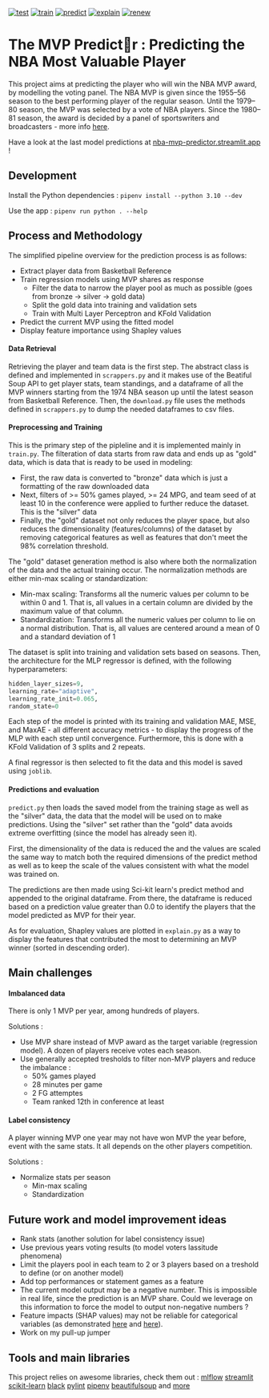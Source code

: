 [![test](https://github.com/pauldes/nba-mvp-predictor/actions/workflows/tests.yaml/badge.svg)](https://github.com/pauldes/nba-mvp-predictor/actions/workflows/test.yaml)
[![train](https://github.com/pauldes/nba-mvp-predictor/actions/workflows/train.yaml/badge.svg)](https://github.com/pauldes/nba-mvp-predictor/actions/workflows/train.yaml)
[![predict](https://github.com/pauldes/nba-mvp-predictor/actions/workflows/predict.yaml/badge.svg)](https://github.com/pauldes/nba-mvp-predictor/actions/workflows/predict.yaml)
[![explain](https://github.com/pauldes/nba-mvp-predictor/actions/workflows/explain.yaml/badge.svg)](https://github.com/pauldes/nba-mvp-predictor/actions/workflows/explain.yaml)
[![renew](https://github.com/pauldes/nba-mvp-predictor/actions/workflows/renew.yaml/badge.svg)](https://github.com/pauldes/nba-mvp-predictor/actions/workflows/renew.yaml)

# **The MVP Predict🏀r** : Predicting the NBA Most Valuable Player

This project aims at predicting the player who will win the NBA MVP award, by modelling the voting panel. The NBA MVP is given since the 1955–56 season to the best performing player of the regular season. Until the 1979–80 season, the MVP was selected by a vote of NBA players. Since the 1980–81 season, the award is decided by a panel of sportswriters and broadcasters - more info [here](https://en.wikipedia.org/wiki/NBA_Most_Valuable_Player_Award).

Have a look at the last model predictions at [nba-mvp-predictor.streamlit.app](https://nba-mvp-predictor.streamlit.app/ ) !

## Development

Install the Python dependencies :
```pipenv install --python 3.10 --dev```

Use the app :
```pipenv run python . --help```

## Process and Methodology

The simplified pipeline overview for the prediction process is as follows:
- Extract player data from Basketball Reference
- Train regression models using MVP shares as response
  - Filter the data to narrow the player pool as much as possible (goes from bronze -> silver -> gold data)
  - Split the gold data into training and validation sets
  - Train with Multi Layer Perceptron and KFold Validation
- Predict the current MVP using the fitted model
- Display feature importance using Shapley values

#### Data Retrieval

Retrieving the player and team data is the first step. The abstract class is defined and implemented in ```scrappers.py``` and it makes use of the Beatiful Soup API to get player stats, team standings, and a dataframe of all the MVP winners starting from the 1974 NBA season up until the latest season from Basketball Reference. Then, the ```download.py``` file uses the methods defined in ```scrappers.py``` to dump the needed dataframes to csv files.

#### Preprocessing and Training 

This is the primary step of the pipleline and it is implemented mainly in ```train.py```. The filteration of data starts from raw data and ends up as "gold" data, which is data that is ready to be used in modeling:
- First, the raw data is converted to "bronze" data which is just a formatting of the raw downloaded data
- Next, filters of >= 50% games played, >= 24 MPG, and team seed of at least 10 in the conference were applied to further reduce the dataset. This is the "silver" data
- Finally, the "gold" dataset not only reduces the player space, but also reduces the dimensionality (features/columns) of the dataset by removing categorical features as well as features that don't meet the 98% correlation threshold.

The "gold" dataset generation method is also where both the normalization of the data and the actual training occur. The normalization methods are either min-max scaling or standardization:
- Min-max scaling: Transforms all the numeric values per column to be within 0 and 1. That is, all values in a certain column are divided by the maximum value of that column.
- Standardization: Transforms all the numeric values per column to lie on a normal distribution. That is, all values are centered around a mean of 0 and a standard deviation of 1

The dataset is split into training and validation sets based on seasons. Then, the architecture for the MLP regressor is defined, with the following hyperparameters:
```python
hidden_layer_sizes=9,
learning_rate="adaptive",
learning_rate_init=0.065,
random_state=0
```

Each step of the model is printed with its training and validation MAE, MSE, and MaxAE - all different accuracy metrics - to display the progress of the MLP with each step until convergence. Furthermore, this is done with a KFold Validation of 3 splits and 2 repeats.

A final regressor is then selected to fit the data and this model is saved using ```joblib```.

#### Predictions and evaluation

```predict.py``` then loads the saved model from the training stage as well as the "silver" data, the data that the model will be used on to make predictions. Using the "silver" set rather than the "gold" data avoids extreme overfitting (since the model has already seen it). 

First, the dimensionality of the data is reduced the and the values are scaled the same way to match both the required dimensions of the predict method as well as to keep the scale of the values consistent with what the model was trained on. 

The predictions are then made using Sci-kit learn's predict method and appended to the original dataframe. From there, the dataframe is reduced based on a prediction value greater than 0.0 to identify the players that the model predicted as MVP for their year. 

As for evaluation, Shapley values are plotted in ```explain.py``` as a way to display the features that contributed the most to determining an MVP winner (sorted in descending order).

## Main challenges


#### Imbalanced data 

There is only 1 MVP per year, among hundreds of players.

Solutions :
- Use MVP share instead of MVP award as the target variable (regression model). A dozen of players receive votes each season.
- Use generally accepted tresholds to filter non-MVP players and reduce the imbalance : 
    - 50% games played
    - 28 minutes per game
    - 2 FG attemptes
    - Team ranked 12th in conference at least

#### Label consistency

A player winning MVP one year may not have won MVP the year before, event with the same stats. It all depends on the other players competition.

Solutions :
- Normalize stats per season
  - Min-max scaling
  - Standardization

## Future work and model improvement ideas

- Rank stats (another solution for label consistency issue)
- Use previous years voting results (to model voters lassitude phenomena)
- Limit the players pool in each team to 2 or 3 players based on a treshold to define (or on another model)
- Add top performances or statement games as a feature
- The current model output may be a negative number. This is impossible in real life, since the prediction is an MVP share. Could we leverage on this information to force the model to output non-negative numbers ?
- Feature impacts (SHAP values) may not be reliable for categorical variables (as demonstrated [here](https://arxiv.org/pdf/2103.13342.pdf) and [here](https://arxiv.org/pdf/1909.08128.pdf)).
- Work on my pull-up jumper

## Tools and main libraries

This project relies on awesome libraries, check them out :
[mlflow](https://github.com/mlflow/mlflow)
[streamlit](https://github.com/streamlit/streamlit)
[scikit-learn](https://github.com/scikit-learn/scikit-learn)
[black](https://github.com/psf/black)
[pylint](https://github.com/PyCQA/pylint)
[pipenv](https://github.com/pypa/pipenv)
[beautifulsoup](https://github.com/wention/BeautifulSoup4)
and [more](./Pipfile)
